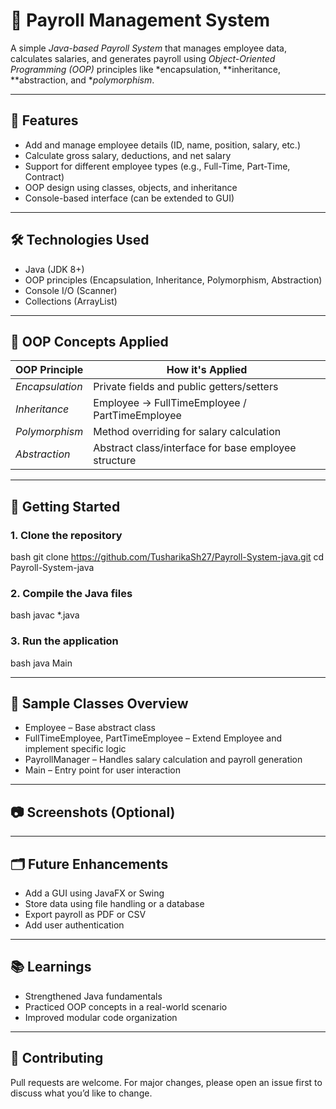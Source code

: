 
# 💼 Payroll Management System

A simple *Java-based Payroll System* that manages employee data, calculates salaries, and generates payroll using *Object-Oriented Programming (OOP)* principles like *encapsulation, **inheritance, **abstraction, and **polymorphism*.

---

## 📌 Features

* Add and manage employee details (ID, name, position, salary, etc.)
* Calculate gross salary, deductions, and net salary
* Support for different employee types (e.g., Full-Time, Part-Time, Contract)
* OOP design using classes, objects, and inheritance
* Console-based interface (can be extended to GUI)

---

## 🛠️ Technologies Used

* Java (JDK 8+)
* OOP principles (Encapsulation, Inheritance, Polymorphism, Abstraction)
* Console I/O (Scanner)
* Collections (ArrayList)

---

## 🔧 OOP Concepts Applied

| OOP Principle     | How it's Applied                                     |
| ----------------- | ---------------------------------------------------- |
| *Encapsulation* | Private fields and public getters/setters            |
| *Inheritance*   | Employee → FullTimeEmployee / PartTimeEmployee       |
| *Polymorphism*  | Method overriding for salary calculation             |
| *Abstraction*   | Abstract class/interface for base employee structure |

---

## 🚀 Getting Started

### 1. Clone the repository

bash
git clone https://github.com/TusharikaSh27/Payroll-System-java.git
cd Payroll-System-java


### 2. Compile the Java files

bash
javac *.java


### 3. Run the application

bash
java Main


---

## 🧩 Sample Classes Overview

* Employee – Base abstract class
* FullTimeEmployee, PartTimeEmployee – Extend Employee and implement specific logic
* PayrollManager – Handles salary calculation and payroll generation
* Main – Entry point for user interaction

---

## 📷 Screenshots (Optional)

---

## 🗂️ Future Enhancements

* Add a GUI using JavaFX or Swing
* Store data using file handling or a database
* Export payroll as PDF or CSV
* Add user authentication

---

## 📚 Learnings

* Strengthened Java fundamentals
* Practiced OOP concepts in a real-world scenario
* Improved modular code organization

---

## 🤝 Contributing

Pull requests are welcome. For major changes, please open an issue first to discuss what you’d like to change.
